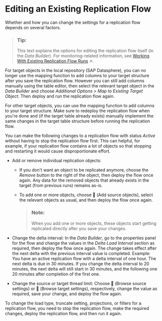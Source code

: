<!-- loioa24c71f3ba7548909534d4cb52cefbfc -->

<link rel="stylesheet" type="text/css" href="../css/sap-icons.css"/>

# Editing an Existing Replication Flow

Whether and how you can change the settings for a replication flow depends on several factors.

> ### Tip:  
> This text explains the options for editing the replication flow itself \(in the *Data Builder*\). For monitoring-related information, see [Working With Existing Replication Flow Runs](https://help.sap.com/viewer/9f36ca35bc6145e4acdef6b4d852d560/DEV_CURRENT/en-US/da62e1ee746448e8bc043e1be4377cbe.html "You can pause a replication flow run and resume it at a later point in time, or you can stop it completely.") :arrow_upper_right:.

For target objects in the local repository \(SAP Datasphere\), you can no longer use the mapping function to add columns to your target structure after you save the replication flow. However you can still add columns manually using the table editor, then select the relevant target object in the *Data Builder* and choose *Additional Options* \> *Map to Existing Target Object*. Then deploy and run the replication flow again.

For other target objects, you can use the mapping function to add columns to your target structure. Make sure to redeploy the replication flow when you're done and \(if the target table already exists\) manually implement the same changes in the target table structure before running the replication flow.

You can make the following changes to a replication flow with status *Active* without having to stop the replication flow first. This can helpful, for example, if your replication flow contains a lot of objects so that stopping and restarting it would cause disproportionate effort.

-   Add or remove individual replication objects:

    -   If you don't want an object to be replicated anymore, choose the *Remove* button to the right of the object, then deploy the flow once again. Any data for the removed objects that already exists in the target \(from previous runs\) remains as-is.

    -   To add one or more objects, choose <span class="FPA-icons-V3"></span> \(Add source objects\), select the relevant objects as usual, and then deploy the flow once again.

        > ### Note:  
        > When you add one or more objects, these objects start getting replicated directly after you save your changes.


-   Change the delta interval: In the *Data Builder*, go to the properties panel for the flow and change the values in the *Delta Load Interval* section as required, then deploy the flow once again. The change takes effect after the next delta with the previous interval value is completed. Example: You have an active replication flow with a delta interval of one hour. The next delta is due in 30 minutes. If you change the delta interval to 20 minutes, the next delta will still start in 30 minutes, and the following one 20 minutes after completion of the first one.

-   Change the source or target thread limit: Choose <span class="FPA-icons-V3"></span> \(Browse source settings\) or <span class="FPA-icons-V3"></span> \(Browse target settings\), respectively, change the value as required, save your change, and deploy the flow again.


To change the load type, truncate setting, projections, or filters for a replication flow, you need to stop the replication flow, make the required changes, deploy the replication flow, and then run it again.

